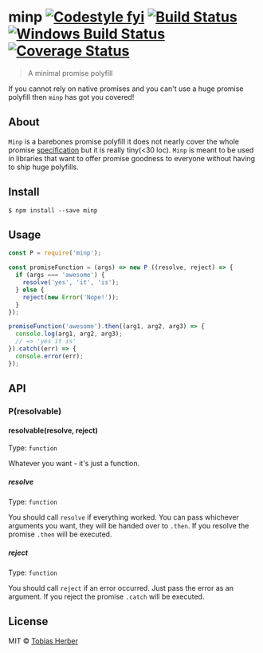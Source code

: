# minp [![Codestyle fyi](https://img.shields.io/badge/code%20style-fyi-E91E63.svg)](https://github.com/tobihrbr/fyi) [![Build Status](https://travis-ci.org/tobihrbr/minp.svg?branch=master)](https://travis-ci.org/tobihrbr/minp) [![Windows Build Status](https://ci.appveyor.com/api/projects/status/xgckpx9bajrvcli8?svg=true)](https://ci.appveyor.com/project/tobihrbr/minp) [![Coverage Status](https://coveralls.io/repos/github/tobihrbr/minp/badge.svg?branch=master)](https://coveralls.io/github/tobihrbr/minp?branch=master)

> A minimal promise polyfill

If you cannot rely on native promises and you can't use a huge promise polyfill then `minp` has got you covered!

## About

`Minp` is a barebones promise polyfill it does not nearly cover the whole promise [specification](https://promisesaplus.com/) but it is really tiny(<30 loc). `Minp` is meant to be used in libraries that want to offer promise goodness to everyone without having to ship huge polyfills.

## Install

```
$ npm install --save minp
```

## Usage

```js
const P = require('minp');

const promiseFunction = (args) => new P ((resolve, reject) => {
  if (args === 'awesome') {
    resolve('yes', 'it', 'is');
  } else {
    reject(new Error('Nope!'));
  }
});

promiseFunction('awesome').then((arg1, arg2, arg3) => {
  console.log(arg1, arg2, arg3);
  // => 'yes it is'
}).catch((err) => {
  console.error(err);
});
```

## API

### P(resolvable)

#### resolvable(resolve, reject)

Type: `function`

Whatever you want - it's just a function.

##### resolve

Type: `function`

You should call `resolve` if everything worked. You can pass whichever arguments you want, they will be handed over to `.then`. If you resolve the promise `.then` will be executed.

##### reject

Type: `function`

You should call `reject` if an error occurred. Just pass the error as an argument. If you reject the promise `.catch` will be executed.

## License

MIT © [Tobias Herber](https://tobihrbr.com)
